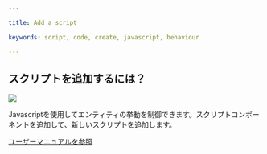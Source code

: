 ---
title: Add a script
keywords: script, code, create, javascript, behaviour
---

## スクリプトを追加するには？

<img src="https://s3-eu-west-1.amazonaws.com/static.playcanvas.com/instructions/add-new-script.gif"/>

Javascriptを使用してエンティティの挙動を制御できます。スクリプトコンポーネントを追加して、新しいスクリプトを追加します。

<a class="docs" href="http://developer.playcanvas.com/en/user-manual/scripting/creating-new/" target="_blank">ユーザーマニュアルを参照</a>

